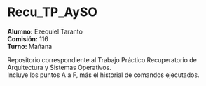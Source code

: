 # Recu_TP_AySO

**Alumno:** Ezequiel Taranto  
**Comisión:** 116  
**Turno:** Mañana  

Repositorio correspondiente al Trabajo Práctico Recuperatorio de Arquitectura y Sistemas Operativos.  
Incluye los puntos A a F, más el historial de comandos ejecutados.
